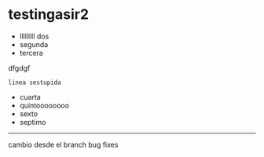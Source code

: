 # testingasir2

- lllllllll dos
- segunda
- tercera
   
dfgdgf

    linea sestupida
- cuarta
- quintoooooooo
- sexto
- septimo

---

cambio desde el branch bug fixes
